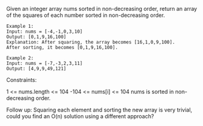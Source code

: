 Given an integer array nums sorted in non-decreasing order, return an array of the squares of each number sorted in non-decreasing order.


```
Example 1:
Input: nums = [-4,-1,0,3,10]
Output: [0,1,9,16,100]
Explanation: After squaring, the array becomes [16,1,0,9,100].
After sorting, it becomes [0,1,9,16,100].

Example 2:
Input: nums = [-7,-3,2,3,11]
Output: [4,9,9,49,121]
```

Constraints:

1 <= nums.length <= 104
-104 <= nums[i] <= 104
nums is sorted in non-decreasing order.


Follow up: Squaring each element and sorting the new array is very trivial, could you find an O(n) solution using a different approach?